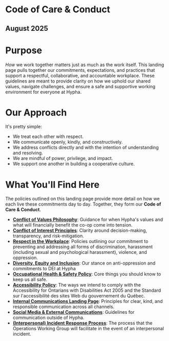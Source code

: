 # Code of Care & Conduct

## August 2025

# Purpose

*How* we work together matters just as much as the work itself. This landing page pulls together our commitments, expectations, and practices that support a respectful, collaborative, and accountable workplace. These guidelines are meant to provide clarity on how we uphold our shared values, navigate challenges, and ensure a safe and supportive working environment for everyone at Hypha.

# Our Approach

It's pretty simple:

* We treat each other with respect.  
* We communicate openly, kindly, and constructively.  
* We address conflicts directly and with the intention of understanding and resolving.  
* We are mindful of power, privilege, and impact.  
* We support one another in building a cooperative culture.

# What You'll Find Here

The policies outlined on this landing page provide more detail on how we each live these commitments day to day. Together, they form our **Code of Care & Conduct**.

* [**Conflict of Values Philosophy**](./conflict-of-values.md): Guidance for when Hypha's values and what will financially benefit the co-op come into tension.  
* [**Conflict of Interest Principles**](./conflict-of-interest.md): Clarity around decision-making, transparency, and risk-mitigation.  
* [**Respect in the Workplace**](./respect-in-workplace.md): Policies outlining our commitment to preventing and addressing all forms of discrimination, harassment (including sexual and psychological harassment), violence, and oppression.  
* [**Diversity, Equity and Inclusion**](./diversity-equity-inclusion.md): Our stance on anti-oppression and commitments to DEI at Hypha  
* [**Occupational Health & Safety Policy**](./health-and-safety.md): Core things you should know to keep us all safe.  
* [**Accessibility Policy**](./accessibility.md): The ways we intend to comply with the Accessibility for Ontarians with Disabilities Act 2005 and the Standard sur l'accessibilité des sites Web du gouvernement du Québec.  
* [**Internal Communications Landing Page**](../Communications/internal-communications.md): Principles for clear, kind, and responsible communication across all channels.  
* [**Social Media & External Communications**](../Communications/social-media-policy.md): Guidelines for communication outside of Hypha.   
* [**(Interpersonal) Incident Response Process**](../Operations/interpersonal-incident-response.md): The process that the Operations Working Group will facilitate in the event of an interpersonal incident.
